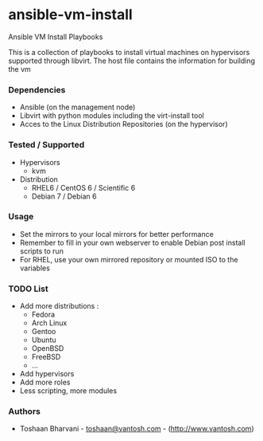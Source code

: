 ansible-vm-install
==================

Ansible VM Install Playbooks

This is a collection of playbooks to install virtual machines on hypervisors supported through libvirt.
The host file contains the information for building the vm


### Dependencies ###

*   Ansible (on the management node)
*   Libvirt with python modules including the virt-install tool
*   Acces to the Linux Distribution Repositories (on the hypervisor)


### Tested / Supported ###

*   Hypervisors
    -   kvm
*   Distribution
    -   RHEL6 / CentOS 6 / Scientific 6
    -   Debian 7 / Debian 6


### Usage ###

*   Set the mirrors to your local mirrors for better performance
*   Remember to fill in your own webserver to enable Debian post install scripts to run
*   For RHEL, use your own mirrored repository or mounted ISO to the variables


### TODO List ###
*   Add more distributions :
    -   Fedora
    -   Arch Linux
    -   Gentoo
    -   Ubuntu
    -   OpenBSD
    -   FreeBSD
    -   ...
*   Add hypervisors
*   Add more roles
*   Less scripting, more modules


### Authors ###

-   Toshaan Bharvani - <toshaan@vantosh.com> - (http://www.vantosh.com)
